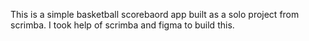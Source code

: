 This is a simple basketball scorebaord app built as a solo project from scrimba. I took help of scrimba and figma to build this.
